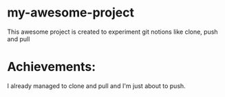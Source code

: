 # my-awesome-project

This awesome project is created to experiment git notions like clone, push and pull

# Achievements:

I already managed to clone and pull and I'm just about to push.

